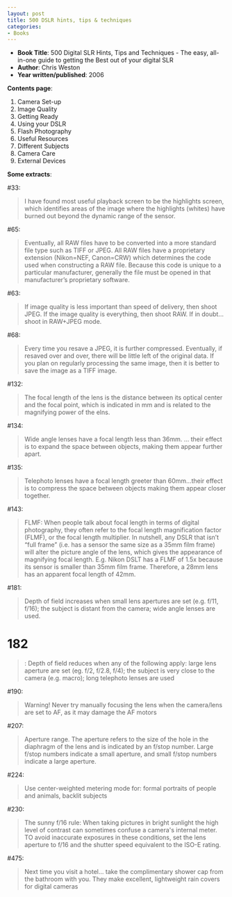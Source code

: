 ```yaml
---
layout: post
title: 500 DSLR hints, tips & techniques
categories:
- Books
---
```


- **Book Title**: 500 Digital SLR Hints, Tips and Techniques - The easy, all-in-one guide to getting the Best out of your digital SLR
- **Author**: Chris Weston
- **Year written/published**: 2006

**Contents page**:

1. Camera Set-up
2. Image Quality
3. Getting Ready
4. Using your DSLR
5. Flash Photography
6. Useful Resources
7. Different Subjects
8. Camera Care
9. External Devices

**Some extracts**:

#33:

> I have found most useful playback screen to be the highlights screen, which identifies areas of the image where the highlights (whites) have burned out beyond the dynamic range of the sensor.

#65:

> Eventually, all RAW files have to be converted into a more standard file type such as TIFF or JPEG. All RAW files have a proprietary extension (Nikon=NEF, Canon=CRW) which determines the code used when constructing a RAW file. Because this code is unique to a particular manufacturer, generally the file must be opened in that manufacturer’s proprietary software.

#63:

> If image quality is less important than speed of delivery, then shoot JPEG. If the image quality is everything, then shoot RAW. If in doubt… shoot in RAW+JPEG mode.

#68:

> Every time you resave a JPEG, it is further compressed. Eventually, if resaved over and over, there will be little left of the original data. If you plan on regularly processing the same image, then it is better to save the image as a TIFF image.

#132:

>  The focal length of the lens is the distance between its optical center and the focal point, which is indicated in mm and is related to the magnifying power of the elns.

#134:

>  Wide angle lenses have a focal length less than 36mm. … their effect is to expand the space between objects, making them appear further apart.

#135:

>  Telephoto lenses have a focal length greeter than 60mm…their effect is to compress the space between objects making them appear closer together.

#143:

>  FLMF: When people talk about focal length in terms of digital photography, they often refer to the focal length magnification factor (FLMF), or the focal length multiplier. In nutshell, any DSLR that isn’t “full frame” (i.e. has a sensor the same size as a 35mm film frame) will alter the picture angle of the lens, which gives the appearance of magnifying focal length. E.g. Nikon DSLT has a FLMF of 1.5x because its sensor is smaller than 35mm film frame. Therefore, a 28mm lens has an apparent focal length of 42mm.

#181:

>  Depth of field increases when small lens apertures are set (e.g. f/11, f/16); the subject is distant from the camera; wide angle lenses are used.

# 182

> : Depth of field reduces when any of the following apply: large lens aperture are set (eg. f/2, f/2.8, f/4); the subject is very close to the camera (e.g. macro); long telephoto lenses are used

#190:

>  Warning! Never try manually focusing the lens when the camera/lens are set to AF, as it may damage the AF motors

#207:

>  Aperture range. The aperture refers to the size of the hole in the diaphragm of the lens and is indicated by an f/stop number. Large f/stop numbers indicate a small aperture, and small f/stop numbers indicate a large aperture.

#224:

>  Use center-weighted metering mode for: formal portraits of people and animals, backlit subjects

#230:

>  The sunny f/16 rule: When taking pictures in bright sunlight the high level of contrast can sometimes confuse a camera's internal meter. TO avoid inaccurate exposures in these conditions, set the lens aperture to f/16 and the shutter speed equivalent to the ISO-E rating.

#475:

>  Next time you visit a hotel... take the complimentary shower cap from the bathroom with you. They make excellent, lightweight rain covers for digital cameras
